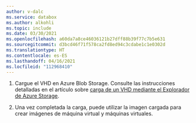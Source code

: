 ```yaml
---
author: v-dalc
ms.service: databox
ms.author: alkohli
ms.topic: include
ms.date: 03/30/2021
ms.openlocfilehash: a60da7a8ce46036121b27dff88b39f77c7b5e631
ms.sourcegitcommit: d3bcd46f71f578ca2fd8ed94c3cdabe1c1e0302d
ms.translationtype: HT
ms.contentlocale: es-ES
ms.lasthandoff: 04/16/2021
ms.locfileid: "112968410"
---
```

1. Cargue el VHD en Azure Blob Storage. Consulte las instrucciones detalladas en el artículo sobre [carga de un VHD mediante el Explorador de Azure Storage](../articles/devtest-labs/devtest-lab-upload-vhd-using-storage-explorer.md).

1. Una vez completada la carga, puede utilizar la imagen cargada para crear imágenes de máquina virtual y máquinas virtuales.